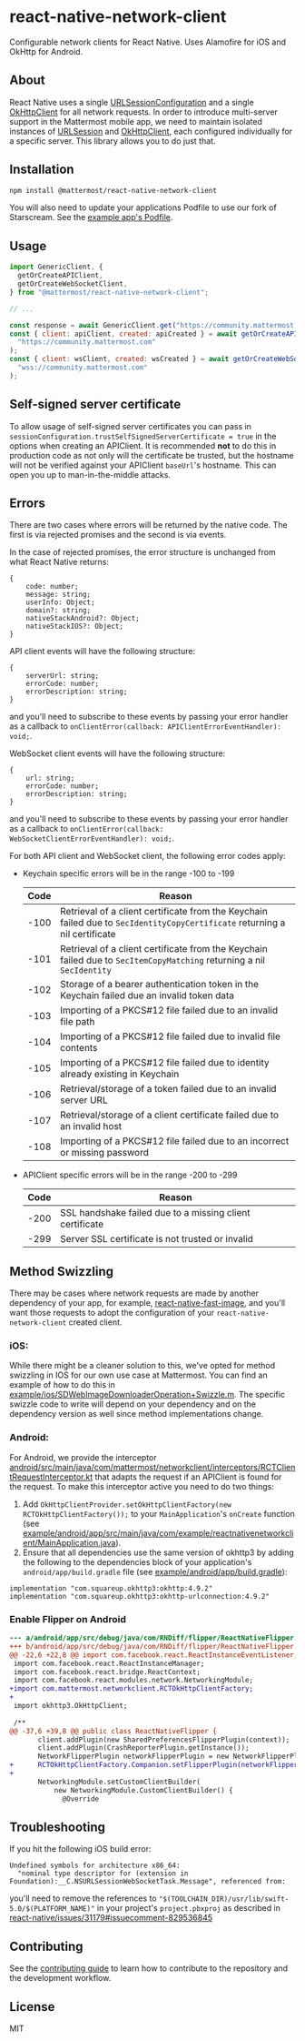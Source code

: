 # react-native-network-client

Configurable network clients for React Native. Uses Alamofire for iOS and OkHttp for Android.

## About

React Native uses a single [URLSessionConfiguration](https://github.com/facebook/react-native/blob/v0.64.1/Libraries/Network/RCTHTTPRequestHandler.mm#L78) and a single [OkHttpClient](https://github.com/facebook/react-native/blob/v0.64.1/ReactAndroid/src/main/java/com/facebook/react/modules/network/OkHttpClientProvider.java#L26) for all network requests. In order to introduce multi-server support in the Mattermost mobile app, we need to maintain isolated instances of [URLSession](https://developer.apple.com/documentation/foundation/urlsession) and [OkHttpClient](https://square.github.io/okhttp/4.x/okhttp/okhttp3/-ok-http-client/), each configured individually for a specific server. This library allows you to do just that.

## Installation

```sh
npm install @mattermost/react-native-network-client
```

You will also need to update your applications Podfile to use our fork of Starscream. See the [example app's Podfile](https://github.com/mattermost/react-native-network-client/blob/master/example/ios/Podfile#L31).

## Usage

```js
import GenericClient, {
  getOrCreateAPIClient,
  getOrCreateWebSocketClient,
} from "@mattermost/react-native-network-client";

// ...

const response = await GenericClient.get("https://community.mattermost.com");
const { client: apiClient, created: apiCreated } = await getOrCreateAPIClient(
  "https://community.mattermost.com"
);
const { client: wsClient, created: wsCreated } = await getOrCreateWebSocketClient(
  "wss://community.mattermost.com"
);
```

## Self-signed server certificate

To allow usage of self-signed server certificates you can pass in `sessionConfiguration.trustSelfSignedServerCertificate = true` in the options when creating an APIClient. It is recommended **not** to do this in production code as not only will the certificate be trusted, but the hostname will not be verified against your APIClient `baseUrl`'s hostname. This can open you up to man-in-the-middle attacks.

## Errors

There are two cases where errors will be returned by the native code. The first is via rejected promises and the second is via events.

In the case of rejected promises, the error structure is unchanged from what React Native returns:

```
{
    code: number;
    message: string;
    userInfo: Object;
    domain?: string;
    nativeStackAndroid?: Object;
    nativeStackIOS?: Object;
}
```

API client events will have the following structure:

```
{
    serverUrl: string;
    errorCode: number;
    errorDescription: string;
}
```

and you'll need to subscribe to these events by passing your error handler as a callback to `onClientError(callback: APIClientErrorEventHandler): void;`.

WebSocket client events will have the following structure:

```
{
    url: string;
    errorCode: number;
    errorDescription: string;
}
```

and you'll need to subscribe to these events by passing your error handler as a callback to `onClientError(callback: WebSocketClientErrorEventHandler): void;`.

For both API client and WebSocket client, the following error codes apply:

- Keychain specific errors will be in the range -100 to -199

  | Code | Reason                                                                                                                     |
  | ---- | -------------------------------------------------------------------------------------------------------------------------- |
  | -100 | Retrieval of a client certificate from the Keychain failed due to `SecIdentityCopyCertificate` returning a nil certificate |
  | -101 | Retrieval of a client certificate from the Keychain failed due to `SecItemCopyMatching` returning a nil `SecIdentity`      |
  | -102 | Storage of a bearer authentication token in the Keychain failed due an invalid token data                                  |
  | -103 | Importing of a PKCS#12 file failed due to an invalid file path                                                             |
  | -104 | Importing of a PKCS#12 file failed due to invalid file contents                                                            |
  | -105 | Importing of a PKCS#12 file failed due to identity already existing in Keychain                                            |
  | -106 | Retrieval/storage of a token failed due to an invalid server URL                                                           |
  | -107 | Retrieval/storage of a client certificate failed due to an invalid host                                                    |
  | -108 | Importing of a PKCS#12 file failed due to an incorrect or missing password                                                 |

- APIClient specific errors will be in the range -200 to -299

  | Code | Reason                                                   |
  | ---- | -------------------------------------------------------- |
  | -200 | SSL handshake failed due to a missing client certificate |
  | -299 | Server SSL certificate is not trusted or invalid         |

## Method Swizzling

There may be cases where network requests are made by another dependency of your app, for example, [react-native-fast-image](https://github.com/DylanVann/react-native-fast-image), and you'll want those requests to adopt the configuration of your `react-native-network-client` created client. 

### iOS:
While there might be a cleaner solution to this, we've opted for method swizzling in IOS for our own use case at Mattermost. You can find an example of how to do this in [example/ios/SDWebImageDownloaderOperation+Swizzle.m](https://github.com/mattermost/react-native-network-client/blob/master/example/ios/SDWebImageDownloaderOperation%2BSwizzle.m). The specific swizzle code to write will depend on your dependency and on the dependency version as well since method implementations change. 

### Android: 
For Android, we provide the interceptor [android/src/main/java/com/mattermost/networkclient/interceptors/RCTClientRequestInterceptor.kt](https://github.com/mattermost/react-native-network-client/blob/master/android/src/main/java/com/mattermost/networkclient/interceptors/RCTClientRequestInterceptor.kt) that adapts the request if an APIClient is found for the request. To make this interceptor active you need to do two things:

1. Add `OkHttpClientProvider.setOkHttpClientFactory(new RCTOkHttpClientFactory());` to your `MainApplication`'s `onCreate` function (see [example/android/app/src/main/java/com/example/reactnativenetworkclient/MainApplication.java](https://github.com/mattermost/react-native-network-client/blob/master/example/android/app/src/main/java/com/example/reactnativenetworkclient/MainApplication.java#L58)).
2. Ensure that all dependencies use the same version of okhttp3 by adding the following to the dependencies block of your application's `android/app/build.gradle` file (see [example/android/app/build.gradle](https://github.com/mattermost/react-native-network-client/blob/master/example/android/app/build.gradle##L213-L214)):

```
implementation "com.squareup.okhttp3:okhttp:4.9.2"
implementation "com.squareup.okhttp3:okhttp-urlconnection:4.9.2"
```

### Enable Flipper on Android

```diff
--- a/android/app/src/debug/java/com/RNDiff/flipper/ReactNativeFlipper.java
+++ b/android/app/src/debug/java/com/RNDiff/flipper/ReactNativeFlipper.java
@@ -22,6 +22,8 @@ import com.facebook.react.ReactInstanceEventListener;
 import com.facebook.react.ReactInstanceManager;
 import com.facebook.react.bridge.ReactContext;
 import com.facebook.react.modules.network.NetworkingModule;
+import com.mattermost.networkclient.RCTOkHttpClientFactory;
+
 import okhttp3.OkHttpClient;
 
 /**
@@ -37,6 +39,8 @@ public class ReactNativeFlipper {
       client.addPlugin(new SharedPreferencesFlipperPlugin(context));
       client.addPlugin(CrashReporterPlugin.getInstance());
       NetworkFlipperPlugin networkFlipperPlugin = new NetworkFlipperPlugin();
+      RCTOkHttpClientFactory.Companion.setFlipperPlugin(networkFlipperPlugin);
+
       NetworkingModule.setCustomClientBuilder(
           new NetworkingModule.CustomClientBuilder() {
             @Override
```

## Troubleshooting

If you hit the following iOS build error:

```
Undefined symbols for architecture x86_64:
  "nominal type descriptor for (extension in Foundation):__C.NSURLSessionWebSocketTask.Message", referenced from:
```

you'll need to remove the references to `"$(TOOLCHAIN_DIR)/usr/lib/swift-5.0/$(PLATFORM_NAME)"` in your project's `project.pbxproj` as described in [react-native/issues/31179#issuecomment-829536845](https://github.com/facebook/react-native/issues/31179#issuecomment-829536845)

## Contributing

See the [contributing guide](CONTRIBUTING.md) to learn how to contribute to the repository and the development workflow.

## License

MIT
